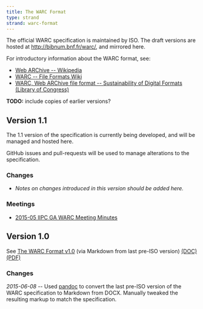 ```yaml
---
title: The WARC Format
type: strand
strand: warc-format
---
```


The official WARC specification is maintained by ISO. The draft versions are hosted at <http://bibnum.bnf.fr/warc/>, and mirrored here.

For introductory information about the WARC format, see:

* [Web ARChive -- Wikipedia](http://en.wikipedia.org/wiki/Web_ARChive)
* [WARC -- File Formats Wiki](http://fileformats.archiveteam.org/wiki/WARC)
* [WARC, Web ARChive file format -- Sustainability of Digital Formats (Library of Congress)](http://www.digitalpreservation.gov/formats/fdd/fdd000236.shtml)

**TODO:** include copies of earlier versions?

Version 1.1
-----------

The 1.1 version of the specification is currently being developed, and will be managed and hosted here.

GitHub issues and pull-requests will be used to manage alterations to the specification.

### Changes ###

* *Notes on changes introduced in this version should be added here.*

### Meetings ###

* [2015-05 IIPC GA WARC Meeting Minutes](./meetings/2015-05-01-IIPC-GA-WARC-Meeting-Minutes.html)

Version 1.0
-----------

See <a href="warc-1.0">The WARC Format v1.0</a> (via Markdown from last pre-ISO version) <a href="warc-1.0/WARC_ISO_28500_version1_latestdraft.doc">(DOC)</a> <a href="warc-1.0/WARC_ISO_28500_version1_latestdraft.pdf">(PDF)</a>

### Changes ###

*2015-06-08* -- Used [pandoc](http://pandoc.org/) to convert the last pre-ISO version of the WARC specification to Markdown from DOCX. Manually tweaked the resulting markup to match the specification.


